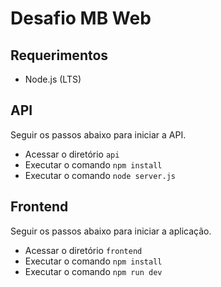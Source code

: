 # Desafio MB Web

## Requerimentos

- Node.js (LTS)

## API

Seguir os passos abaixo para iniciar a API.

- Acessar o diretório `api`
- Executar o comando `npm install`
- Executar o comando `node server.js`

## Frontend

Seguir os passos abaixo para iniciar a aplicação.

- Acessar o diretório `frontend`
- Executar o comando `npm install`
- Executar o comando `npm run dev`

